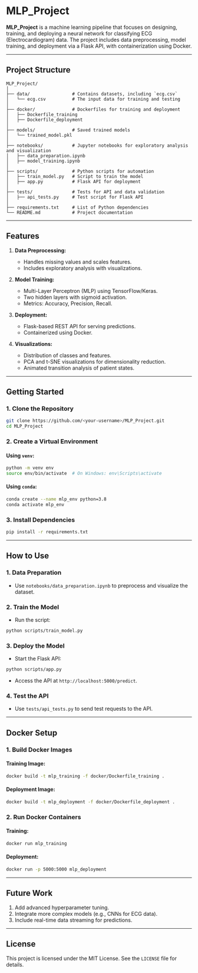 # MLP_Project

**MLP_Project** is a machine learning pipeline that focuses on designing, training, and deploying a neural network for classifying ECG (Electrocardiogram) data. The project includes data preprocessing, model training, and deployment via a Flask API, with containerization using Docker.

---

## Project Structure

```
MLP_Project/
│
├── data/                # Contains datasets, including `ecg.csv`
│   └── ecg.csv          # The input data for training and testing
│
├── docker/              # Dockerfiles for training and deployment
│   ├── Dockerfile_training
│   ├── Dockerfile_deployment
│
├── models/              # Saved trained models
│   └── trained_model.pkl
│
├── notebooks/           # Jupyter notebooks for exploratory analysis and visualization
│   ├── data_preparation.ipynb
│   ├── model_training.ipynb
│
├── scripts/             # Python scripts for automation
│   ├── train_model.py   # Script to train the model
│   ├── app.py           # Flask API for deployment
│
├── tests/               # Tests for API and data validation
│   ├── api_tests.py     # Test script for Flask API
│
├── requirements.txt     # List of Python dependencies
└── README.md            # Project documentation
```

---

## Features

1. **Data Preprocessing:**
   - Handles missing values and scales features.
   - Includes exploratory analysis with visualizations.

2. **Model Training:**
   - Multi-Layer Perceptron (MLP) using TensorFlow/Keras.
   - Two hidden layers with sigmoid activation.
   - Metrics: Accuracy, Precision, Recall.

3. **Deployment:**
   - Flask-based REST API for serving predictions.
   - Containerized using Docker.

4. **Visualizations:**
   - Distribution of classes and features.
   - PCA and t-SNE visualizations for dimensionality reduction.
   - Animated transition analysis of patient states.

---

## Getting Started

### **1. Clone the Repository**
```bash
git clone https://github.com/<your-username>/MLP_Project.git
cd MLP_Project
```

### **2. Create a Virtual Environment**
#### Using `venv`:
```bash
python -m venv env
source env/bin/activate  # On Windows: env\Scripts\activate
```

#### Using `conda`:
```bash
conda create --name mlp_env python=3.8
conda activate mlp_env
```

### **3. Install Dependencies**
```bash
pip install -r requirements.txt
```

---

## How to Use

### **1. Data Preparation**
- Use `notebooks/data_preparation.ipynb` to preprocess and visualize the dataset.

### **2. Train the Model**
- Run the script:
```bash
python scripts/train_model.py
```

### **3. Deploy the Model**
- Start the Flask API:
```bash
python scripts/app.py
```
- Access the API at `http://localhost:5000/predict`.

### **4. Test the API**
- Use `tests/api_tests.py` to send test requests to the API.

---

## Docker Setup

### **1. Build Docker Images**
#### Training Image:
```bash
docker build -t mlp_training -f docker/Dockerfile_training .
```
#### Deployment Image:
```bash
docker build -t mlp_deployment -f docker/Dockerfile_deployment .
```

### **2. Run Docker Containers**
#### Training:
```bash
docker run mlp_training
```
#### Deployment:
```bash
docker run -p 5000:5000 mlp_deployment
```

---

## Future Work

1. Add advanced hyperparameter tuning.
2. Integrate more complex models (e.g., CNNs for ECG data).
3. Include real-time data streaming for predictions.

---

## License

This project is licensed under the MIT License. See the `LICENSE` file for details.
